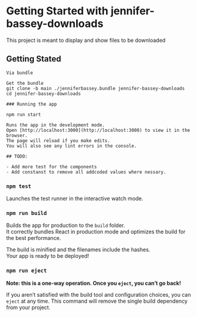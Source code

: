 # Getting Started with jennifer-bassey-downloads

This project is meant to display and show files to be downloaded

## Getting Stated

```
Via bundle

Get the bundle
git clone -b main ./jenniferbassey.bundle jennifer-bassey-downloads
cd jennifer-bassey-downloads

### Running the app

npm run start

Runs the app in the development mode.
Open [http://localhost:3000](http://localhost:3000) to view it in the browser.
The page will reload if you make edits.
You will also see any lint errors in the console.

```

```
## TODO:

- Add more test for the components
- Add constanst to remove all addcoded values where nessary.

```

### `npm test`

Launches the test runner in the interactive watch mode.

### `npm run build`

Builds the app for production to the `build` folder.\
It correctly bundles React in production mode and optimizes the build for the best performance.

The build is minified and the filenames include the hashes.\
Your app is ready to be deployed!


### `npm run eject`

**Note: this is a one-way operation. Once you `eject`, you can’t go back!**

If you aren’t satisfied with the build tool and configuration choices, you can `eject` at any time. This command will remove the single build dependency from your project.
